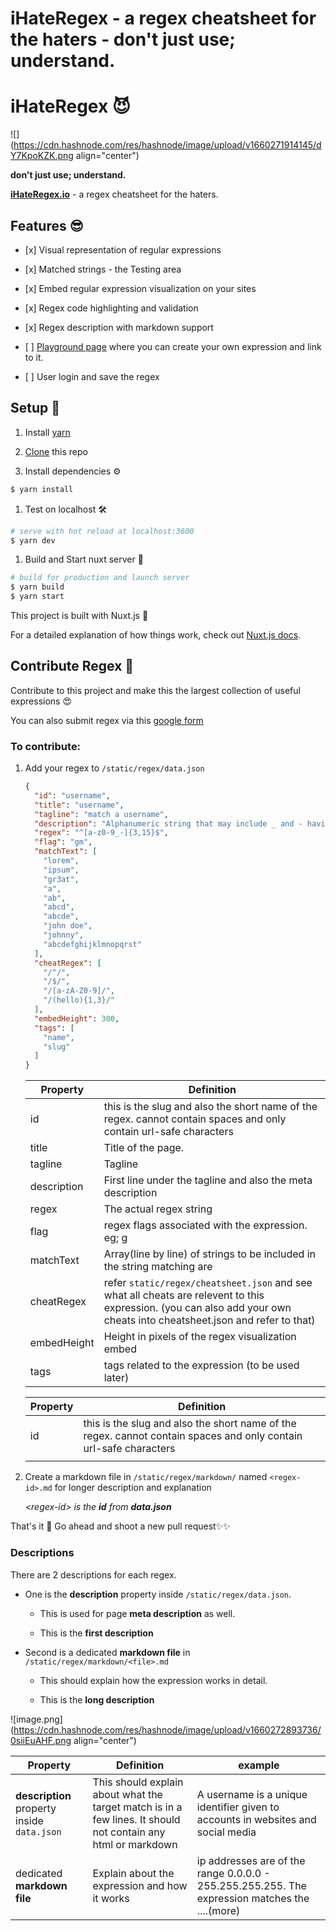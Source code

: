 # iHateRegex - a regex cheatsheet for the haters - don't just use; understand.

# iHateRegex 😈

![](https://cdn.hashnode.com/res/hashnode/image/upload/v1660271914145/dY7KpoKZK.png align="center")

**don't just use; understand.**

[**iHateRegex.io**](https://ihateregex.io) - a regex cheatsheet for the haters.

## Features 😎

* \[x\] Visual representation of regular expressions
    
* \[x\] Matched strings - the Testing area
    
* \[x\] Embed regular expression visualization on your sites
    
* \[x\] Regex code highlighting and validation
    
* \[x\] Regex description with markdown support
    
* \[ \] [Playground page](https://ihateregex.io/playground) where you can create your own expression and link to it.
    
* \[ \] User login and save the regex
    

## Setup 🚀

1. Install [yarn](https://yarnpkg.com/)
    
2. [Clone](https://help.github.com/en/github/creating-cloning-and-archiving-repositories/cloning-a-repository) this repo
    
3. Install dependencies ⚙️
    

```bash
$ yarn install
```

1. Test on localhost 🛠
    

```bash
# serve with hot reload at localhost:3600
$ yarn dev
```

1. Build and Start nuxt server 🚀
    

```bash
# build for production and launch server
$ yarn build
$ yarn start
```

This project is built with Nuxt.js 🙌

For a detailed explanation of how things work, check out [Nuxt.js docs](https://nuxtjs.org).

## Contribute Regex 🙏

Contribute to this project and make this the largest collection of useful expressions 😍

You can also submit regex via this [google form](https://forms.gle/Cwo3VupujQJzeoYQ9)

### To contribute:

1. Add your regex to `/static/regex/data.json`
    
    ```json
    {
      "id": "username",
      "title": "username",
      "tagline": "match a username",
      "description": "Alphanumeric string that may include _ and - having a length of 3 to 16 characters.",
      "regex": "^[a-z0-9_-]{3,15}$",
      "flag": "gm",
      "matchText": [
        "lorem",
        "ipsum",
        "gr3at",
        "a",
        "ab",
        "abcd",
        "abcde",
        "john doe",
        "johnny",
        "abcdefghijklmnopqrst"
      ],
      "cheatRegex": [
        "/^/",
        "/$/",
        "/[a-zA-Z0-9]/",
        "/(hello){1,3}/"
      ],
      "embedHeight": 300,
      "tags": [
        "name",
        "slug"
      ]
    }
    ```
    
    | Property | Definition |
    | --- | --- |
    | id | this is the slug and also the short name of the regex. cannot contain spaces and only contain url-safe characters |
    | title | Title of the page. |
    | tagline | Tagline |
    | description | First line under the tagline and also the meta description |
    | regex | The actual regex string |
    | flag | regex flags associated with the expression. eg; g |
    | matchText | Array(line by line) of strings to be included in the string matching are |
    | cheatRegex | refer `static/regex/cheatsheet.json` and see what all cheats are relevent to this expression. (you can also add your own cheats into cheatsheet.json and refer to that) |
    | embedHeight | Height in pixels of the regex visualization embed |
    | tags | tags related to the expression (to be used later) |
    
    | Property | Definition |
    | --- | --- |
    | id | this is the slug and also the short name of the regex. cannot contain spaces and only contain url-safe characters |
    |  |  |
    
      
      
    
2. Create a markdown file in `/static/regex/markdown/` named `<regex-id>.md` for longer description and explanation
    
    *&lt;regex-id&gt; is the* ***id*** *from* ***data.json***
    

That's it 🙌 Go ahead and shoot a new pull request✨✨

### Descriptions

There are 2 descriptions for each regex.

* One is the **description** property inside `/static/regex/data.json`.
    
    * This is used for page **meta description** as well.
        
    * This is the **first description**
        
* Second is a dedicated **markdown file** in `/static/regex/markdown/<file>.md`
    
    * This should explain how the expression works in detail.
        
    * This is the **long description**
        

![image.png](https://cdn.hashnode.com/res/hashnode/image/upload/v1660272893736/0siiEuAHF.png align="center")

| Property | Definition | example |
| --- | --- | --- |
| **description** property inside `data.json` | This should explain about what the target match is in a few lines. It should not contain any html or markdown | A username is a unique identifier given to accounts in websites and social media |
| dedicated **markdown file** | Explain about the expression and how it works | ip addresses are of the range 0.0.0.0 - 255.255.255.255. The expression matches the ....(more) |